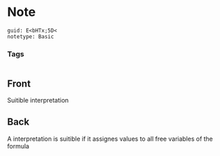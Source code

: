 # Note
```
guid: E<bHTx;5D<
notetype: Basic
```

### Tags
```
```

## Front
Suitible interpretation

## Back
A interpretation is suitible if it assignes values to all free variables of the formula
